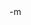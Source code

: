 <img src="http://www.earthvssoup.com/sp3w/uploaded_images/parissketch07-768092.jpg" border="0" alt="" />
<br/>
-m